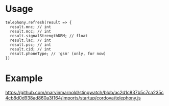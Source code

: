 # Usage

````
telephony.refresh(result => {
  result.mnc; // int
  result.mcc; // int
  result.signalStrengthDBM; // float
  result.lac; // int
  result.psc; // int
  result.cid; // int
  result.phoneType; // 'gsm' (only, for now)
})
````

# Example
https://github.com/marvinmarnold/stingwatch/blob/ac2d1c837b5c7ca235c4cb8d0d938ad860a3f164/imports/startup/cordova/telephony.js
